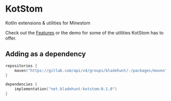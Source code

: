 # KotStom
Kotlin extensions & utilities for Minestom

Check out the [Features](./FEATURES.md) or the demo for some of the utilities KotStom has to offer.

## Adding as a dependency

```kotlin
repositories {
    maven("https://gitlab.com/api/v4/groups/bladehunt/-/packages/maven")
}

dependencies {
    implementation("net.bladehunt:kotstom:0.1.0")
}
```